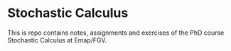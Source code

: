 # Stochastic Calculus

This is repo contains notes, assignments and exercises of the PhD course Stochastic Calculus at Emap/FGV.
